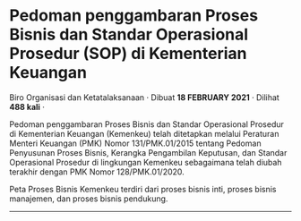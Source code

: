 Pedoman penggambaran Proses Bisnis dan Standar Operasional Prosedur (SOP) di Kementerian Keuangan
=================================================================================================

Biro Organisasi dan Ketatalaksanaan · Dibuat **18 FEBRUARY 2021** · Dilihat **488 kali** ·

Pedoman penggambaran Proses Bisnis dan Standar Operasional Prosedur di Kementerian Keuangan (Kemenkeu) telah ditetapkan melalui Peraturan Menteri Keuangan (PMK) Nomor 131/PMK.01/2015 tentang Pedoman Penyusunan Proses Bisnis, Kerangka Pengambilan Keputusan, dan Standar Operasional Prosedur di lingkungan Kemenkeu sebagaimana telah diubah terakhir dengan PMK Nomor 128/PMK.01/2020.  

Peta Proses Bisnis Kemenkeu terdiri dari proses bisnis inti, proses bisnis manajemen, dan proses bisnis pendukung.  

  
  
  

* * *